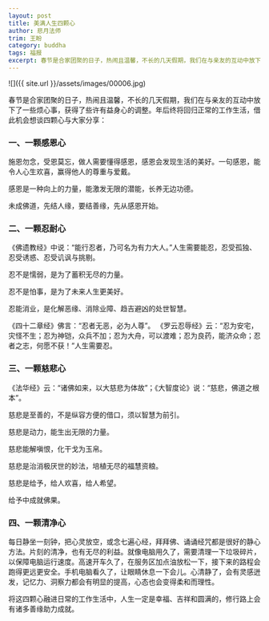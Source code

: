 ```yaml
---
layout: post
title: 美满人生四颗心
author: 悲月法师
trim: 王盼
category: buddha
tags: 福报
excerpt: 春节是合家团聚的日子，热闹且温馨，不长的几天假期，我们在与亲友的互动中放下了一些烦心事，获得了些许有益身心的调整。年后终将回归正常的工作生活，借此机会想谈四颗心与大家分享
---
```


![]({{ site.url }}/assets/images/00006.jpg)

春节是合家团聚的日子，热闹且温馨，不长的几天假期，我们在与亲友的互动中放下了一些烦心事，获得了些许有益身心的调整。年后终将回归正常的工作生活，借此机会想谈四颗心与大家分享：

### 一、一颗感恩心 ###

施恩勿念，受恩莫忘，做人需要懂得感恩，感恩会发现生活的美好。一句感恩，能令人心生欢喜，赢得他人的尊重与爱戴。

感恩是一种向上的力量，能激发无限的潜能，长养无边功德。

未成佛道，先结人缘，要结善缘，先从感恩开始。

### 二、一颗忍耐心 ###

《佛遗教经》中说：“能行忍者，乃可名为有力大人。”人生需要能忍，忍受孤独、忍受诱惑、忍受讥讽与挑剔。

忍不是懦弱，是为了蓄积无尽的力量。

忍不是怕事，是为了未来人生更美好。

忍能消业，是化解恶缘、消除业障、趋吉避凶的处世智慧。

《四十二章经》佛言：“忍者无恶，必为人尊”。 《罗云忍辱经》云：“忍为安宅，灾怪不生；忍为神铠，众兵不加；忍为大舟，可以渡难；忍为良药，能济众命；忍者之志，何愿不获！”人生需要忍。

### 三、一颗慈悲心 ###

《法华经》云：“诸佛如来，以大慈悲为体故”；《大智度论》说：“慈悲，佛道之根本”。

慈悲是至善的，不是纵容方便的借口，须以智慧为前引。

慈悲是动力，能生出无限的力量。

慈悲能解嗔恨，化干戈为玉帛。

慈悲是治消极厌世的妙法，培植无尽的福慧资粮。

慈悲是给予，给人欢喜，给人希望。

给予中成就佛果。

### 四、一颗清净心 ###

每日静坐一刻钟，把心灵放空，或念七遍心经，拜拜佛、诵诵经咒都是很好的静心方法。片刻的清净，也有无尽的利益。就像电脑用久了，需要清理一下垃圾碎片，以保障电脑运行速度。高速开车久了，在服务区加点油放松一下，接下来的路程会跑得更远更安全。手机电脑看久了，让眼睛休息一下会儿。心清静了，会有灵感迸发，记忆力、洞察力都会有明显的提高，心态也会变得柔和而理性。

将这四颗心融进日常的工作生活中，人生一定是幸福、吉祥和圆满的，修行路上会有诸多善缘助力成就。
